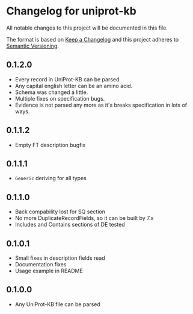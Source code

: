 # Changelog for uniprot-kb

All notable changes to this project will be documented in this file.

The format is based on [Keep a Changelog](http://keepachangelog.com/en/1.0.0/)
and this project adheres to [Semantic Versioning](http://semver.org/spec/v2.0.0.html).

## 0.1.2.0
* Every record in UniProt-KB can be parsed.
* Any capital english letter can be an amino acid.
* Schema was changed a little.
* Multiple fixes on specification bugs.
* Evidence is not parsed any more as it's breaks specification in lots of ways.

## 0.1.1.2
* Empty FT description bugfix

## 0.1.1.1
* `Generic` deriving for all types

## 0.1.1.0
* Back compability lost for SQ section
* No more DuplicateRecordFields, so it can be built by 7.x
* Includes and Contains sections of DE tested

## 0.1.0.1
* Small fixes in description fields read
* Documentation fixes
* Usage example in README

## 0.1.0.0
* Any UniProt-KB file can be parsed
